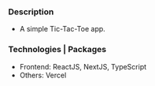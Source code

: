 ### Description
- A simple Tic-Tac-Toe app.

### Technologies | Packages
- Frontend: ReactJS, NextJS, TypeScript
- Others: Vercel
